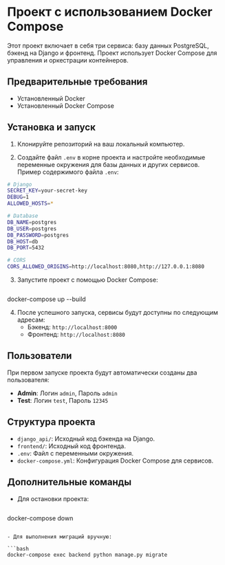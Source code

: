 
# Проект с использованием Docker Compose

Этот проект включает в себя три сервиса: базу данных PostgreSQL, бэкенд на Django и фронтенд. Проект использует Docker Compose для управления и оркестрации контейнеров.

## Предварительные требования

- Установленный Docker
- Установленный Docker Compose

## Установка и запуск

1. Клонируйте репозиторий на ваш локальный компьютер.

2. Создайте файл `.env` в корне проекта и настройте необходимые переменные окружения для базы данных и других сервисов.
   Пример содержимого файла `.env`:
 ```bash
# Django
SECRET_KEY=your-secret-key
DEBUG=1
ALLOWED_HOSTS=*

# Database
DB_NAME=postgres
DB_USER=postgres
DB_PASSWORD=postgres
DB_HOST=db
DB_PORT=5432

# CORS
CORS_ALLOWED_ORIGINS=http://localhost:8080,http://127.0.0.1:8080
  ```

3. Запустите проект с помощью Docker Compose:

   ```bash
docker-compose up --build
  

4. После успешного запуска, сервисы будут доступны по следующим адресам:
   - Бэкенд: `http://localhost:8000`
   - Фронтенд: `http://localhost:8080`

## Пользователи

При первом запуске проекта будут автоматически созданы два пользователя:
- **Admin**: Логин `admin`, Пароль `admin`
- **Test**: Логин `test`, Пароль `12345`

## Структура проекта

- `django_api/`: Исходный код бэкенда на Django.
- `frontend/`: Исходный код фронтенда.
- `.env`: Файл с переменными окружения.
- `docker-compose.yml`: Конфигурация Docker Compose для сервисов.

## Дополнительные команды

- Для остановки проекта:

  ```bash
docker-compose down
  ```

- Для выполнения миграций вручную:

  ```bash
docker-compose exec backend python manage.py migrate
  ```

